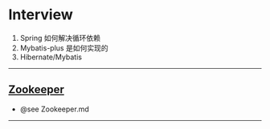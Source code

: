 # Interview

1. Spring 如何解决循环依赖
2. Mybatis-plus 是如何实现的
3. Hibernate/Mybatis
---
## [Zookeeper](https://www.cnblogs.com/ultranms/p/9602474.html)
- @see Zookeeper.md
---
